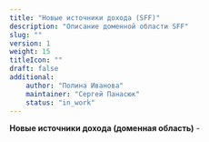 ```yaml
---
title: "Новые источники дохода (SFF)"
description: "Описание доменной области SFF"
slug: ""
version: 1
weight: 15
titleIcon: ""
draft: false
additional:
    author: "Полина Иванова"
    maintainer: "Сергей Панасюк"
    status: "in_work"
---
```


**Новые источники дохода (доменная область)** - 